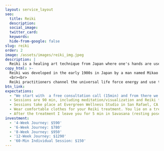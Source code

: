 ```yaml
---
layout: service_layout
seo:
  title: Reiki
  description:
  social_image:
  twitter_card:
  keywords:
  hide-from-google: false
slug: reiki
order: 2
image: /assets/images/reiki_img.jpeg
description: |
  Reiki is a healing art technique from Japan where one's hands are used to channel life-force energy for healing. Reiki helps with reducing stress and anxiety and by helping people become more energetically balanced, physically, emotionally, mentally and spiritually.
copy_html: >-
  Reiki was developed in the early 1900s in Japan by a man named Mikao Usui. The term Reiki comes from the Japanese words “rei” meaning “universal” and “ki” which refers to the vital life force energy that flows through all living beings and things.
  <br><br>
  Reiki practitioners channel the universal life force energy and use their hands to let the Reiki flow where it needs to go in your body. The Reiki is always there and always flowing but needs consent to be received, step into a Reiki session with an open mind and open heart to feel the benefits of a Reiki treatment. Reiki is all about bringing balance and harmony, so it can assist with a myriad of symptoms from anxiety, stress, overwhelm, physical pain, migraines and overcoming fears. More than anything Reiki brings people a deep feeling of peace and a renewed sense of trust for their path. Reiki brings awareness how important it is to tune in with yourself and with your needs to find your way back home to yourself.
btn_link:
expectations:
  - "We start with  a free consultation call (15min) and from there we make an appointment for our first session."
  - Sessions are 90 min, including meditation/visualization and Reiki treatment.
  - Sessions take place at Evergreen Wellness Studio in San Rafael, CA.
  - Wear comfortable clothes for your Reiki treatment. You lie on a treatment table with your clothes on and my hands are floating above your body to channel the Reiki energy. When I feel a blockage I ask the person receiving Reiki permission if I can place my hands on that certain area.
  - After the treatment I leave you for 5 min in Savasana (resting pose) to feel the energy flow through your body and to give the person receiving the Reiki a final rest before we close our session.
investment:
  - '4-Week Journey: $590'
  - '6-Week Journey: $780'
  - '8-Week Journey: $950'
  - '12-Week Journey: $1290'
  - '60-Min Individual Session: $150'
---
```

